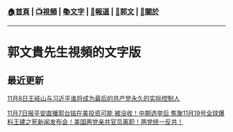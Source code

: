 ###  [:house:首頁](https://github.com/ourhimalayas/home) | [:tv:視頻](https://github.com/ourhimalayas/videos) | [:books:文字](https://github.com/ourhimalayas/txt) | [:newspaper:報道](https://github.com/ourhimalayas/news) | [:eagle:郭文](https://github.com/ourhimalayas/guomedia) | [:pray:關於](https://github.com/ourhimalayas/home/about)
---

# 郭文貴先生視頻的文字版

## 最近更新

[11月8日王岐山与习近平谁将成为最后的共产党永久的实际控制人](2018/11/08/王岐山与习近平谁将成为最后的共产党永久的实际控制人.md)

[11月7日报平安直播郭台铭在美投资可能 被没收！中期选举后 焦聚11月19号全球爆料王建之死新闻发布会！美国两党亲共官员离职！两党统一反共！](2018/11/07/11月7日报平安直播.md)
